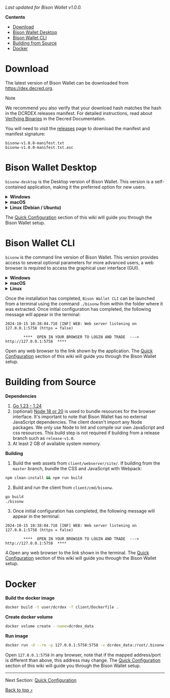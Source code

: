 <a id="top"></a>

_Last updated for Bison Wallet v1.0.0._

**Contents**

- [Download](#download)
- [Bison Wallet Desktop](#bison-wallet-desktop)
- [Bison Wallet CLI](#bison-wallet-cli)
- [Building from Source](#building-from-source)
- [Docker](#docker)

# Download

The latest version of Bison Wallet can be downloaded from <https://dex.decred.org>.

> [!NOTE]
> We recommend you also verify that your download hash matches the hash
in the DCRDEX releases manifest. For detailed instructions, read about
[Verifying Binaries](https://docs.decred.org/advanced/verifying-binaries/)
 in the Decred Documentation.

You will need to visit the [releases](https://github.com/decred/dcrdex/releases) page
to download the manifest and manifest signature:

```
bisonw-v1.0.0-manifest.txt
bisonw-v1.0.0-manifest.txt.asc
```

# Bison Wallet Desktop

``bisonw-desktop`` is the Desktop version of Bison Wallet. This version is a self-contained
application,  making it the preferred option for new users.

<details>
<summary><b>Windows</b></summary>

1. Download the Windows installer ``bisonw-desktop-windows-amd64-v1.0.0.msi``.

2. Double click the installer and follow the instructions.

3. The installer adds a shortcut to Bison Wallet on your Start Menu.

</details>
<details>
<summary><b>macOS</b></summary>

1. Download the ``bisonw-desktop-darwin-amd64-v1.0.0.dmg`` file.

2. Double click the ``bisonw-desktop-darwin-amd64-v1.0.0.dmg` file to mount the disk image.

3. Drag the ``bisonw-desktop.app`` file into the link to your Applications folder within the
disk image.

OR

Install via Homebrew:

```sh
brew install bison-wallet
```

</details>
<details>
<summary><b>Linux (Debian / Ubuntu)</b></summary>

1. Download the ```bisonw-desktop-linux-amd64-v1.0.0.deb``` file.

2. Open a terminal in the extracted folder and run the command
```sudo dpkg -i ./bisonw-desktop-linux-amd64-v1.0.0.deb```.

3. Bison Wallet can then be launched from the applications menu.

Once the installation has completed, `Bison Wallet Desktop` can be launched from
the shortcut added to the Start/Application menu. A new window will appear once the
application starts.

</details>

The [Quick Configuration](Quick-Configuration) section of this wiki will guide you
through the Bison Wallet setup.

# Bison Wallet CLI

``bisonw`` is the command line version of Bison Wallet. This version provides access to several
optional parameters for more advanced users, a web browser is required to access the
graphical user interface (GUI).

<details>
<summary><b>Windows</b></summary>

1. Download the ``bisonw-windows-amd64-v1.0.0.zip`` file.

2. Navigate to the download location and extract ``bisonw-windows-amd64-v1.0.0.zip``.

3. The extracted files include an executable named ``bisonw``.

</details>
<details>
<summary><b>macOS</b></summary>

1. Download the ``bisonw-darwin-amd64-v1.0.0.tar.gz`` file.

2. Navigate to the download location and extract ``bisonw-darwin-amd64-v1.0.0.tar.gz``.

3. The extracted files include an executable named ``bisonw``.

4. Open a terminal in the extracted folder and run the command ```chmod u+x bisonw``.

5. Bison Wallet can then be launched from the terminal using the command ``./bisonw``.

</details>
<details>
<summary><b>Linux</b></summary>

1. Download the ``bisonw-linux-amd64-v1.0.0.tar.gz`` file.

2. Navigate to the download location and extract ``bisonw-linux-amd64-v1.0.0.tar.gz``.

3. The extracted files include an executable named ``bisonw``.

4. Open a terminal in the extracted folder and run the command ``chmod u+x bisonw``.

5. Bison Wallet can then be launched from the terminal using the command ``./bisonw``.

</details>

Once the installation has completed, `Bison Wallet CLI` can be launched from a terminal
using the command ``./bisonw`` from within the folder where it was extracted. Once initial
configuration has completed, the following message will appear in the terminal:

```
2024-10-15 10:38:04.710 [INF] WEB: Web server listening on 127.0.0.1:5758 (https = false)

        ****  OPEN IN YOUR BROWSER TO LOGIN AND TRADE  --->  http://127.0.0.1:5758  ****

```

Open any web browser to the link shown by the application.
The [Quick Configuration](Quick-Configuration) section of this wiki will guide you
through the Bison Wallet setup.

# Building from Source

**Dependencies**

1. [Go 1.23 - 1.24](https://golang.org/doc/install)
2. (optional) [Node 18 or 20](https://docs.npmjs.com/downloading-and-installing-node-js-and-npm)
is used to bundle resources for the browser interface. It's important to note that Bison Wallet has no
external JavaScript dependencies. The client doesn't import any Node packages. We only use Node to lint
and compile our own JavaScript and css resources. This build step is not required if building from a
release branch such as `release-v1.0`.
1. At least 2 GB of available system memory.

**Building**

1. Build the web assets from `client/webserver/site/`.
If building from the `master` branch, bundle the CSS and JavaScript with Webpack:

```sh
npm clean-install && npm run build
```

2. Build and run the client from `client/cmd/bisonw`.

```sh
go build
./bisonw
```

3. Once initial configuration has completed, the following message will appear
in the terminal:

```
2024-10-15 10:38:04.710 [INF] WEB: Web server listening on 127.0.0.1:5758 (https = false)

        ****  OPEN IN YOUR BROWSER TO LOGIN AND TRADE  --->  http://127.0.0.1:5758  ****

```

4.Open any web browser to the link shown in the terminal.
The [Quick Configuration](Quick-Configuration) section of this wiki will guide you
through the Bison Wallet setup.

# Docker

**Build the docker image**

```sh
docker build -t user/dcrdex -f client/Dockerfile .
```

**Create docker volume**

```sh
docker volume create --name=dcrdex_data
```

**Run image**

```sh
docker run -d --rm -p 127.0.0.1:5758:5758 -v dcrdex_data:/root/.bisonw user/dcrdex
```

Open `127.0.0.1:5758` in any browser, note that if the mapped address/port is different
than above, this address may change. The [Quick Configuration](Quick-Configuration) section of this
wiki will guide you through the Bison Wallet setup.

---

Next Section: [Quick Configuration](Quick-Configuration)

[Back to top ⤴](#top)
